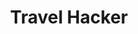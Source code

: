 ---
title: Travel Hacker
client: RecommendWP
image: '/assets/images/travel-hacker.jpg'
thumbnail: /assets/images/thumbs/travel-hacker.jpg
categories:
    - wordpress
---